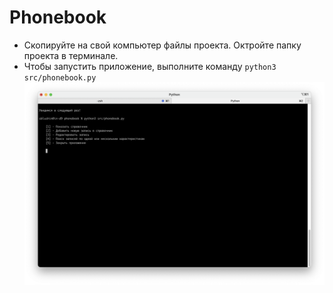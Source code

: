 # Phonebook

- Скопируйте на свой компьютер файлы проекта. Октройте папку проекта в терминале.
- Чтобы запустить приложение, выполните команду `python3 src/phonebook.py`
![Меню игры](img/01.png)